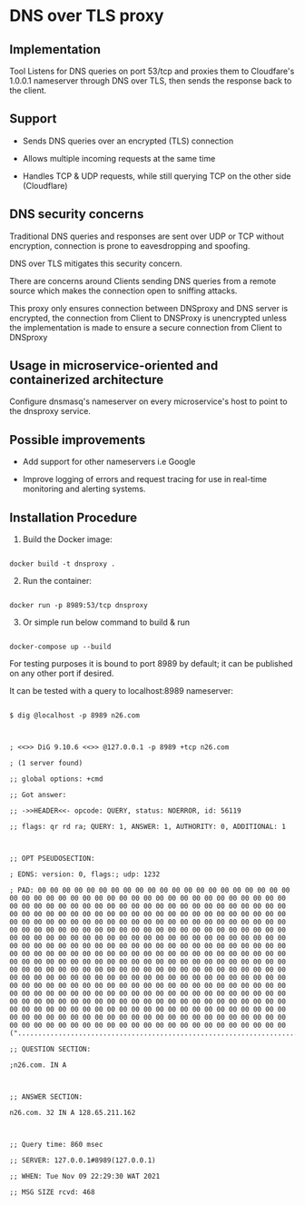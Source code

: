 # DNS over TLS proxy



## Implementation



Tool Listens for DNS queries on port 53/tcp and proxies them to Cloudfare's 1.0.0.1 nameserver through DNS over TLS, then sends the response back to the client.



## Support

* Sends DNS queries over an encrypted (TLS) connection

* Allows multiple incoming requests at the same time

* Handles TCP & UDP requests, while still querying TCP on the other side (Cloudflare)





## DNS security concerns



Traditional DNS queries and responses are sent over UDP or TCP without encryption, connection is prone to eavesdropping and spoofing.



DNS over TLS mitigates this security concern.



There are concerns around Clients sending DNS queries from a remote source which makes the connection open to sniffing attacks.



This proxy only ensures connection between DNSproxy and DNS server is encrypted, the connection from Client to DNSProxy is unencrypted unless the implementation is made to ensure a secure connection from Client to DNSproxy





## Usage in microservice-oriented and containerized architecture



Configure dnsmasq's nameserver on every microservice's host to point to the dnsproxy service.





## Possible improvements



- Add support for other nameservers i.e Google

- Improve logging of errors and request tracing for use in real-time monitoring and alerting systems.





## Installation Procedure



1. Build the Docker image:



```

docker build -t dnsproxy .

```



2. Run the container:



```

docker run -p 8989:53/tcp dnsproxy

```



3. Or simple run below command to build & run





```

docker-compose up --build

```



For testing purposes it is bound to port 8989 by default; it can be published on any other port if desired.



It can be tested with a query to localhost:8989 nameserver:



```

$ dig @localhost -p 8989 n26.com



; <<>> DiG 9.10.6 <<>> @127.0.0.1 -p 8989 +tcp n26.com

; (1 server found)

;; global options: +cmd

;; Got answer:

;; ->>HEADER<<- opcode: QUERY, status: NOERROR, id: 56119

;; flags: qr rd ra; QUERY: 1, ANSWER: 1, AUTHORITY: 0, ADDITIONAL: 1



;; OPT PSEUDOSECTION:

; EDNS: version: 0, flags:; udp: 1232

; PAD: 00 00 00 00 00 00 00 00 00 00 00 00 00 00 00 00 00 00 00 00 00 00 00 00 00 00 00 00 00 00 00 00 00 00 00 00 00 00 00 00 00 00 00 00 00 00 00 00 00 00 00 00 00 00 00 00 00 00 00 00 00 00 00 00 00 00 00 00 00 00 00 00 00 00 00 00 00 00 00 00 00 00 00 00 00 00 00 00 00 00 00 00 00 00 00 00 00 00 00 00 00 00 00 00 00 00 00 00 00 00 00 00 00 00 00 00 00 00 00 00 00 00 00 00 00 00 00 00 00 00 00 00 00 00 00 00 00 00 00 00 00 00 00 00 00 00 00 00 00 00 00 00 00 00 00 00 00 00 00 00 00 00 00 00 00 00 00 00 00 00 00 00 00 00 00 00 00 00 00 00 00 00 00 00 00 00 00 00 00 00 00 00 00 00 00 00 00 00 00 00 00 00 00 00 00 00 00 00 00 00 00 00 00 00 00 00 00 00 00 00 00 00 00 00 00 00 00 00 00 00 00 00 00 00 00 00 00 00 00 00 00 00 00 00 00 00 00 00 00 00 00 00 00 00 00 00 00 00 00 00 00 00 00 00 00 00 00 00 00 00 00 00 00 00 00 00 00 00 00 00 00 00 00 00 00 00 00 00 00 00 00 00 00 00 00 00 00 00 00 00 00 00 00 00 00 00 00 00 00 00 00 00 00 00 00 00 00 00 00 00 00 00 00 00 00 00 00 00 00 00 00 00 00 00 00 00 00 00 00 00 00 00 00 00 00 00 00 00 00 00 00 00 00 00 00 00 00 00 00 00 00 00 00 00 00 00 00 00 00 00 00 00 00 00 00 00 00 00 00 00 00 00 00 00 00 00 00 00 00 00 00 00 00 00 00 00 00 00 00 00 00 00 00 00 00 00 00 00 00 00 00 00 ("............................................................................................................................................................................................................................................................................................................................................................................................................................")

;; QUESTION SECTION:

;n26.com. IN A



;; ANSWER SECTION:

n26.com. 32 IN A 128.65.211.162



;; Query time: 860 msec

;; SERVER: 127.0.0.1#8989(127.0.0.1)

;; WHEN: Tue Nov 09 22:29:30 WAT 2021

;; MSG SIZE rcvd: 468



```

